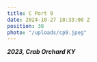 ```yaml
---
title: C Port 9
date: 2024-10-27 18:33:00 Z
position: 38
photo: "/uploads/cp9.jpeg"
---
```


***2023, Crab Orchard KY***